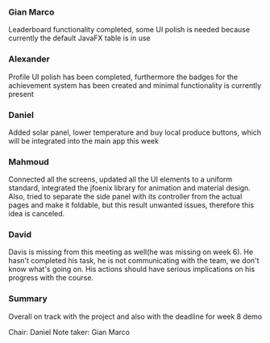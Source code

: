 ### Gian Marco
Leaderboard functionality completed, some UI polish is needed because currently the default JavaFX table is in use

### Alexander
Profile UI polish has been completed, furthermore the badges for the achievement system has been created and minimal functionality is currently present

### Daniel
Added solar panel, lower temperature and buy local produce buttons, which will be integrated into the main app this week

### Mahmoud
Connected all the screens, updated all the UI elements to a uniform standard, integrated the jfoenix library for animation and material design.
Also, tried to separate the side panel with its controller from the actual pages and make it foldable, but this result unwanted issues, therefore this idea is canceled. 

### David
Davis is missing from this meeting as well(he was missing on week 6). He hasn't completed his task, he is not communicating with the team, we don't know what's going on.
His actions should have serious implications on his progress with the course.

### Summary

Overall on track with the project and also with the deadline for week 8 demo

Chair: Daniel
Note taker: Gian Marco
